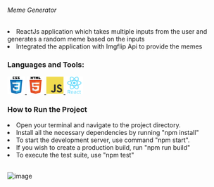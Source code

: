 <h6>Meme Generator</h6>

<li>ReactJs application which takes multiple inputs from the user and generates a random meme based on the inputs</li>
<li>Integrated the application with Imgflip Api to provide the memes</li>

<h3 align="left">Languages and Tools:</h3>
<p align="left"> <a href="https://www.w3schools.com/css/" target="_blank" rel="noreferrer"> <img src="https://raw.githubusercontent.com/devicons/devicon/master/icons/css3/css3-original-wordmark.svg" alt="css3" width="40" height="40"/> </a> <a href="https://www.w3.org/html/" target="_blank" rel="noreferrer"> <img src="https://raw.githubusercontent.com/devicons/devicon/master/icons/html5/html5-original-wordmark.svg" alt="html5" width="40" height="40"/> </a> <a href="https://developer.mozilla.org/en-US/docs/Web/JavaScript" target="_blank" rel="noreferrer"> <img src="https://raw.githubusercontent.com/devicons/devicon/master/icons/javascript/javascript-original.svg" alt="javascript" width="40" height="40"/> </a> <a href="https://reactjs.org/" target="_blank" rel="noreferrer"> <img src="https://raw.githubusercontent.com/devicons/devicon/master/icons/react/react-original-wordmark.svg" alt="react" width="40" height="40"/> </a> </p>

<h3>How to Run the Project</h3>
<li>
Open your terminal and navigate to the project directory.</li>
<li>Install all the necessary dependencies by running "npm install"</li>
<li>To start the development server, use command "npm start".</li>
<li>If you wish to create a production build, run "npm run build"</li>
<li>To execute the test suite, use "npm test"</li>
<br>

![image](https://github.com/kmishraa/Meme-Generator/assets/104066423/46fe1196-c051-4761-93b1-353f9ee7167b)
 
 
